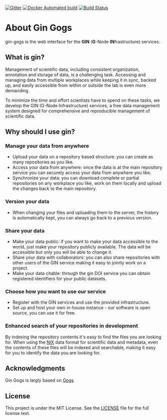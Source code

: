[![Gitter](https://img.shields.io/gitter/room/nwjs/nw.js.svg)](https://gitter.im/gnode-gin/Lobby)
[![Docker Automated build](https://img.shields.io/docker/automated/gnode/gogs.svg)](https://hub.docker.com/r/gnode/gogs/builds/)
[![Build Status](https://travis-ci.org/G-Node/gogs.svg?branch=master)](https://travis-ci.org/G-Node/gogs)

# About Gin Gogs

gin-gogs is the web interface for the **GIN** (**G**-Node **IN**frastructure) services.

## What is gin?
Management of scientific data, including consistent organization, annotation and storage of data, is a challenging task. Accessing and managing data from multiple workplaces while keeping it in sync, backed up, and easily accessible from within or outside the lab is even more demanding.

To minimize the time and effort scientists have to spend on these tasks, we develop the GIN (G-Node Infrastructure) services, a free data management system designed for comprehensive and reproducible management of scientific data.

## Why should I use gin?
### Manage your data from anywhere
* Upload your data on a repository based structure: you can create as many repositories as you like.
* Access your data from anywhere: once the data is at the main repository service you can securely access your data from anywhere you like.
* Synchronize your data: you can download complete or partial repositories on any workplace you like, work on them locally and upload the changes back to the main repository.

### Version your data
* When changing your files and uploading them to the server, the history is automatically kept, you can always go back to a previous version.


### Share your data
* Make your data public: if you want to make your data accessible to the world, just make your repository publicly available. The data will be accessible but only you will be able to change it.
* Share your data with collaborators: you can also share repositories with other users of the GIN service making it easy to jointly work on a project.
* Make your data citable: through the gin DOI service you can obtain registered identifiers for your public datasets.


### Choose how you want to use our service
* Register with the GIN services and use the provided infrastructure.
* Set up and host your own in-house instance - our software is open source, you can use it for free.

### Enhanced search of your repositories **in development**
By indexing the repository contents it's easy to find the files you are looking for. When using the [NIX](http://www.g-node.org/nix) data format for scientific data and metadata, even the contents of these files will be indexed and searchable, making it easy for you to identify the data you are looking for.

## Acknowledgments
Gin Gogs is largly based on [Gogs](https://github.com/gogits/gogs)

## License

This project is under the MIT License. See the [LICENSE](https://github.com/G-Node/gogs/blob/master/LICENSE) file for the full license text.
